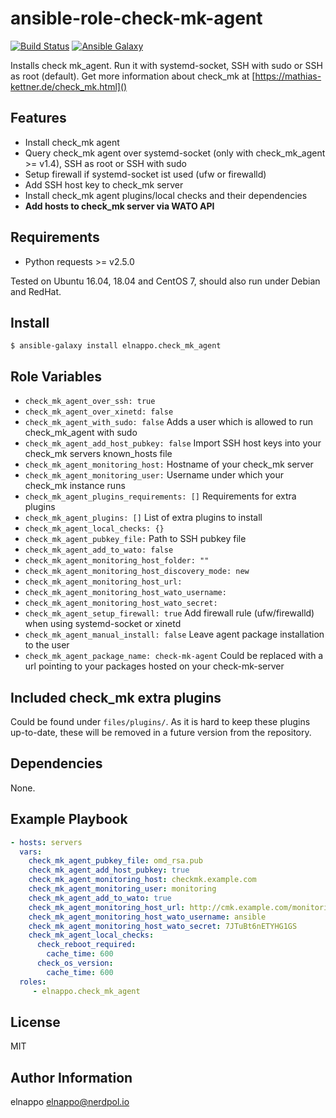 # ansible-role-check-mk-agent
[![Build Status](https://travis-ci.org/elnappo/ansible-role-check-mk-agent.svg?branch=master)](https://travis-ci.org/elnappo/ansible-role-check-mk-agent) [![Ansible Galaxy](https://img.shields.io/badge/galaxy-elnappo.check--mk--agent-blue.svg?style=flat)](https://galaxy.ansible.com/elnappo/check-mk-agent/)

Installs check mk\_agent. Run it with systemd-socket, SSH with sudo or SSH as root (default). Get more information about check\_mk at [https://mathias-kettner.de/check_mk.html]()

## Features
* Install check_mk agent
* Query check_mk agent over systemd-socket (only with check_mk_agent >= v1.4), SSH as root or SSH with sudo
* Setup firewall if systemd-socket ist used (ufw or firewalld)
* Add SSH host key to check_mk server
* Install check_mk agent plugins/local checks and their dependencies
* **Add hosts to check_mk server via WATO API**

## Requirements
* Python requests >= v2.5.0

Tested on Ubuntu 16.04, 18.04 and CentOS 7, should also run under Debian and RedHat.

## Install
    $ ansible-galaxy install elnappo.check_mk_agent

## Role Variables
* `check_mk_agent_over_ssh: true`
* `check_mk_agent_over_xinetd: false`
* `check_mk_agent_with_sudo: false` Adds a user which is allowed to run check_mk_agent with sudo
* `check_mk_agent_add_host_pubkey: false` Import SSH host keys into your check_mk servers known_hosts file
* `check_mk_agent_monitoring_host:` Hostname of your check_mk server
* `check_mk_agent_monitoring_user:` Username under which your check_mk instance runs
* `check_mk_agent_plugins_requirements: []` Requirements for extra plugins
* `check_mk_agent_plugins: []` List of extra plugins to install
* `check_mk_agent_local_checks: {}`
* `check_mk_agent_pubkey_file:` Path to SSH pubkey file
* `check_mk_agent_add_to_wato: false`
* `check_mk_agent_monitoring_host_folder: ""`
* `check_mk_agent_monitoring_host_discovery_mode: new`
* `check_mk_agent_monitoring_host_url:`
* `check_mk_agent_monitoring_host_wato_username:`
* `check_mk_agent_monitoring_host_wato_secret:`
* `check_mk_agent_setup_firewall: true` Add firewall rule (ufw/firewalld) when using systemd-socket or xinetd
* `check_mk_agent_manual_install: false` Leave agent package installation to the user
* `check_mk_agent_package_name: check-mk-agent` Could be replaced with a url pointing to your packages hosted on your check-mk-server

## Included check_mk extra plugins
Could be found under `files/plugins/`. As it is hard to keep these plugins
up-to-date, these will be removed in a future version from the repository.


## Dependencies
None.

## Example Playbook

```yaml
- hosts: servers
  vars:
    check_mk_agent_pubkey_file: omd_rsa.pub
    check_mk_agent_add_host_pubkey: true
    check_mk_agent_monitoring_host: checkmk.example.com
    check_mk_agent_monitoring_user: monitoring
    check_mk_agent_add_to_wato: true
    check_mk_agent_monitoring_host_url: http://cmk.example.com/monitoring/
    check_mk_agent_monitoring_host_wato_username: ansible
    check_mk_agent_monitoring_host_wato_secret: 7JTuBt6nETYHG1GS
    check_mk_agent_local_checks:
      check_reboot_required:
        cache_time: 600
      check_os_version:
        cache_time: 600
  roles:
     - elnappo.check_mk_agent
```

## License

MIT

## Author Information

elnappo <elnappo@nerdpol.io>
